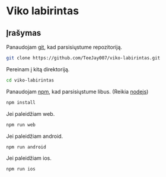 # Viko labirintas


## Įrašymas

Panaudojam [git](https://git-scm.com/), kad parsisiųstume repozitoriją.

```bash
git clone https://github.com/TeeJay007/viko-labirintas.git
```

Pereinam į kitą direktoriją.

```bash
cd viko-labirintas
```

Panaudojam [npm](https://www.npmjs.com/), kad parsisiųstume libus. (Reikia [nodejs](https://nodejs.org/en/download/))

```bash
npm install
```

Jei paleidžiam web.

```bash
npm run web
```

Jei paleidžiam android.

```bash
npm run android
```

Jei paleidžiam ios.

```bash
npm run ios
```
